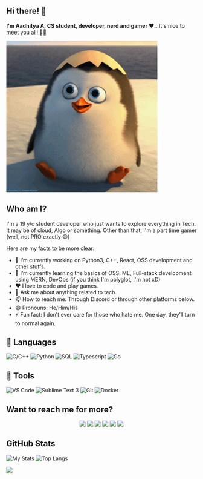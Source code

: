 ## Hi there! 👋

**I'm Aadhitya A, CS student, developer, nerd and gamer ❤️.**. It's nice to meet you all! 👋👋

<img src="https://raw.githubusercontent.com/alphaX86/alphaX86/master/hi.gif" height="400" width="400" loading="lazy" alt="hello_gif">

## Who am I?

I'm a 19 y/o student developer who just wants to explore everything in Tech. It may be of cloud, Algo or something. Other than that, I'm a part time gamer (well, not PRO exactly :smile:)

Here are my facts to be more clear:
- 🔭 I’m currently working on Python3, C++, React, OSS development and other stuffs. 
- 🌱 I’m currently learning the basics of OSS, ML, Full-stack development using MERN, DevOps (if you think I'm polyglot, I'm not xD) 
- ❤️ I love to code and play games.
- 💬 Ask me about anything related to tech.
- 📫 How to reach me: Through Discord or through other platforms below. 
- 😄 Pronouns: He/Him/His
- ⚡ Fun fact: I don't ever care for those who hate me. One day, they'll turn to normal again. 

## :book: Languages 
![C/C++](https://img.shields.io/badge/-C/C++-blue?style=flat-square&logo=c) ![Python](https://img.shields.io/badge/-Python-red?style=flat-square&logo=python) ![SQL](https://img.shields.io/badge/-SQL-green?style=flat-square&logo=mysql) ![Typescript](https://img.shields.io/badge/-TypeScript-blue?style=flat-square&logo=typescript) ![Go](https://img.shields.io/badge/-Go-blue?style=flat-square&logo=go)

## :toolbox: Tools
![VS Code](https://img.shields.io/badge/-VS_Code-blue?style=flat-square&logo=visual-studio-code) ![Sublime Text 3](https://img.shields.io/badge/-Sublime%20Text%203-orange?style=flat-square&logo=sega) ![Git](https://img.shields.io/badge/-Git-blueviolet?style=flat-square&logo=git) ![Docker](https://img.shields.io/badge/-Docker-red?style=flat-square&logo=docker) 

<!-- Sega logo is used in place of sublime text's. My bad! LOL -->

## Want to reach me for more?

<p align="center">
  <a href="https://linkedin.com/in/alphaX86"><img src="https://img.shields.io/badge/-LinkedIn-black?style=flat-square&logo=linkedin" ></a>
  <a href="https://twitter.com/KryoX86_64"><img src="https://img.shields.io/badge/-Twitter-black?style=flat-square&logo=twitter" ></a>
  <a href="mailto:echo-864@wearehackerone.com"><img src="https://img.shields.io/badge/-Mail-black?style=flat-square&logo=gmail" ></a>
  <a href="https://orcid.org/0000-0003-4864-0077"><img src="https://img.shields.io/badge/-Orcid-black?style=flat-square&logo=orcid" /></a>
  <a href="https://www.codechef.com/users/echo_864"><img src="https://img.shields.io/badge/-CodeChef-black?style=flat-square&logo=codechef" /></a>
  <a href="https://codeforces.com/profile/aeroX86"><img src="https://img.shields.io/badge/-CodeForces-black?style=flat-square&logo=codeforces" /></a>
</p>

<!-- GitHub stats card from anuraghazra/github-readme-stats which is basically a front-end app powered by Vercel -->
## GitHub Stats
![My Stats](https://github-readme-stats.vercel.app/api?username=alphaX86&show_icons=true&count_private=true&theme=default)
![Top Langs](https://github-readme-stats.vercel.app/api/top-langs/?username=alphaX86&layout=compact&langs_count=8&theme=dark)

![](https://komarev.com/ghpvc/?username=alphaX86&color=gray)
